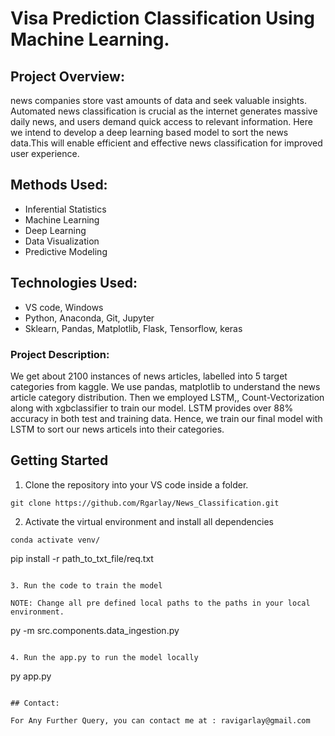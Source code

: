 # Visa Prediction Classification Using Machine Learning.

## Project Overview:

news companies store vast amounts of data and seek valuable insights. Automated news classification is crucial as the internet generates massive daily news, and users demand quick access to relevant information. Here we intend to develop a deep learning based model to sort the news data.This will enable efficient and effective news classification for improved user experience.

## Methods Used:

- Inferential Statistics
- Machine Learning
- Deep Learning
- Data Visualization
- Predictive Modeling


## Technologies Used: 
- VS code, Windows
- Python, Anaconda, Git, Jupyter   
- Sklearn, Pandas, Matplotlib, Flask, Tensorflow, keras

### Project Description: 
We get about 2100 instances of news articles, labelled into 5 target categories from kaggle. We use pandas, matplotlib to understand the news article category distribution. Then we employed LSTM,, Count-Vectorization along with xgbclassifier to train our model. LSTM provides over 88% accuracy in both test and training data. Hence, we train our final model with LSTM to sort our news articels into their categories. 

## Getting Started 


1. Clone the repository into your VS code inside a folder.
```
git clone https://github.com/Rgarlay/News_Classification.git

```
2. Activate the virtual environment and install all dependencies

```
conda activate venv/
```
pip install -r path_to_txt_file/req.txt 
```

3. Run the code to train the model

NOTE: Change all pre defined local paths to the paths in your local environment.

```
py -m src.components.data_ingestion.py
```

4. Run the app.py to run the model locally

```
py app.py
```

## Contact:

For Any Further Query, you can contact me at : ravigarlay@gmail.com





